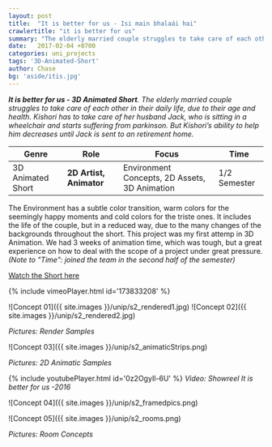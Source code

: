 ```yaml
---
layout: post
title:  "It is better for us - Isi main bhalaái hai"
crawlertitle: "it is better for us"
summary: "The elderly married couple struggles to take care of each other in their daily life, due to their age and health. Kishori has to take care of her husband Jack, who is sitting in a wheelchair and starts suffering from parkinson. But Kishori’s ability to help him decreases until Jack is sent to an retirement home."
date:   2017-02-04 +0700
categories: uni_projects
tags: '3D-Animated-Short'
author: Chase
bg: 'aside/itis.jpg'
---
```

*__It is better for us - 3D Animated Short__. The elderly married couple struggles to take care of each other in their daily life, due to their age and health. Kishori has to take care of her husband Jack, who is sitting in a wheelchair and starts suffering from parkinson. But Kishori’s ability to help him decreases until Jack is sent to an retirement home.*

Genre | Role | Focus | Time |
------------ | -------------| -------- |----|
3D Animated Short | **2D Artist, Animator** | Environment Concepts, 2D Assets, 3D Animation | 1/2 Semester |


The Environment has a subtle color transition, warm colors for the seemingly happy moments and cold colors for the triste ones. It includes the life of the couple, but in a reduced way, due to the many changes of the backgrounds throughout the short. 
This project was my first attemp in 3D Animation. We had 3 weeks of animation time, which was tough, but a great experience on how to deal with the scope of a project under great pressure. 
*(Note to "Time": joined the team in the second half of the semester)*

[Watch the Short here](https://vimeo.com/173833208)

{% include vimeoPlayer.html id='173833208' %}

![Concept 01]({{ site.images }}/unip/s2_rendered1.jpg)
![Concept 02]({{ site.images }}/unip/s2_rendered2.jpg)

*Pictures: Render Samples*

![Concept 03]({{ site.images }}/unip/s2_animaticStrips.png)

*Pictures: 2D Animatic Samples*

{% include youtubePlayer.html id='0z2OgyIl-6U' %} 
*Video: Showreel It is better for us -2016*

![Concept 04]({{ site.images }}/unip/s2_framedpics.png)

![Concept 05]({{ site.images }}/unip/s2_rooms.png)

*Pictures: Room Concepts*

